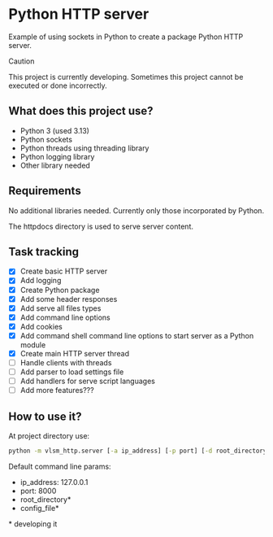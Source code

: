 # Python HTTP server

Example of using sockets in Python to create a package Python HTTP server.

> [!CAUTION]
> This project is currently developing.
> Sometimes this project cannot be executed or done incorrectly.

## What does this project use?
- Python 3  (used 3.13)
- Python sockets
- Python threads using threading library
- Python logging library
- Other library needed

## Requirements
No additional libraries needed. Currently only those incorporated by Python.

The httpdocs directory is used to serve server content.

## Task tracking
- [x] Create basic HTTP server
- [x] Add logging
- [x] Create Python package
- [x] Add some header responses
- [x] Add serve all files types
- [x] Add command line options
- [x] Add cookies
- [x] Add command shell command line options to start server as a Python module
- [x] Create main HTTP server thread
- [ ] Handle clients with threads
- [ ] Add parser to load settings file
- [ ] Add handlers for serve script languages
- [ ] Add more features???

## How to use it?
At project directory use:
```cmd
python -m vlsm_http.server [-a ip_address] [-p port] [-d root_directory]* [-c config_file]* [-h]
```
Default command line params:
- ip_address: 127.0.0.1
- port: 8000
- root_directory*
- config_file*

\* developing it
